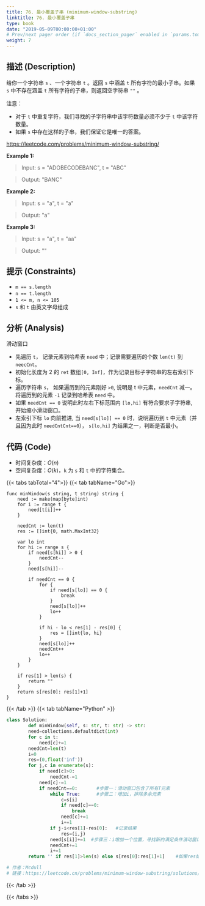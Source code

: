 ```yaml
---
title: 76. 最小覆盖子串 (minimum-window-substring)
linktitle: 76. 最小覆盖子串
type: book
date: "2019-05-09T00:00:00+01:00"
# Prev/next pager order (if `docs_section_pager` enabled in `params.toml`)
weight: 7
---
```


## 描述 (Description)

给你一个字符串 `s` 、一个字符串 `t` 。返回 `s` 中涵盖 `t` 所有字符的最小子串。如果 `s` 中不存在涵盖 `t` 所有字符的子串，则返回空字符串 `""` 。

注意：

- 对于 `t` 中重复字符，我们寻找的子字符串中该字符数量必须不少于 `t` 中该字符数量。
- 如果 `s` 中存在这样的子串，我们保证它是唯一的答案。

https://leetcode.com/problems/minimum-window-substring/

**Example 1:**

> Input: s = "ADOBECODEBANC", t = "ABC"

> Output: "BANC"

**Example 2:**

> Input: s = "a", t = "a"

> Output: "a"

**Example 3:**

> Input: s = "a", t = "aa"

> Output: ""

## 提示 (Constraints)

- `m == s.length`
- `n == t.length`
- `1 <= m, n <= 105`
- `s` 和 `t` 由英文字母组成

## 分析 (Analysis)

滑动窗口

- 先遍历 `t`， 记录元素到哈希表 `need` 中；记录需要遍历的个数 `len(t)` 到 `neecCnt`。
- 初始化长度为 2 的 `ret` 数组`[0, Inf]`，作为记录目标子字符串的左右索引下标。
- 遍历字符串 `s`， 如果遍历到的元素刚好 `>0`, 说明是 t 中元素，`needCnt` 减一。将遍历到的元素 `-1` 记录到哈希表 `need` 中。
- 如果 `needCnt == 0` 说明此时左右下标范围内 `[lo,hi]` 有符合要求子字符串, 开始缩小滑动窗口。
- 左索引下标 `lo` 向前推进, 当 `need[s[lo]] == 0` 时，说明遍历到 `t` 中元素（并且因为此时 `needCntCnt==0`）， `s[lo,hi]` 为结果之一，判断是否最小。

## 代码 (Code)

- 时间复杂度：$O(n)$
- 空间复杂度：$O(k)$，`k` 为 `s` 和 `t` 中的字符集合。

{{< tabs tabTotal="4">}}
{{< tab tabName="Go">}}

```golang
func minWindow(s string, t string) string {
    need := make(map[byte]int)
    for i := range t {
        need[t[i]]++
    }

    needCnt := len(t)
    res := []int{0, math.MaxInt32}

    var lo int
    for hi := range s {
        if need[s[hi]] > 0 {
            needCnt--
        }
        need[s[hi]]--

        if needCnt == 0 {
            for {
                if need[s[lo]] == 0 {
                    break
                }
                need[s[lo]]++
                lo++
            }

            if hi - lo < res[1] - res[0] {
                res = []int{lo, hi}
            }
            need[s[lo]]++
            needCnt++
            lo++
        }
    }

    if res[1] > len(s) {
        return ""
    }
    return s[res[0]: res[1]+1]
}
```

{{< /tab >}}
{{< tab tabName="Python" >}}

```python
class Solution:
        def minWindow(self, s: str, t: str) -> str:
        need=collections.defaultdict(int)
        for c in t:
            need[c]+=1
        needCnt=len(t)
        i=0
        res=(0,float('inf'))
        for j,c in enumerate(s):
            if need[c]>0:
                needCnt-=1
            need[c]-=1
            if needCnt==0:       #步骤一：滑动窗口包含了所有T元素
                while True:      #步骤二：增加i，排除多余元素
                    c=s[i]
                    if need[c]==0:
                        break
                    need[c]+=1
                    i+=1
                if j-i<res[1]-res[0]:   #记录结果
                    res=(i,j)
                need[s[i]]+=1  #步骤三：i增加一个位置，寻找新的满足条件滑动窗口
                needCnt+=1
                i+=1
        return '' if res[1]>len(s) else s[res[0]:res[1]+1]    #如果res始终没被更新过，代表无满足条件的结果

# 作者：Mcdull
# 链接：https://leetcode.cn/problems/minimum-window-substring/solutions/258513/tong-su-qie-xiang-xi-de-miao-shu-hua-dong-chuang-k/
```

{{< /tab >}}

{{< /tabs >}}
